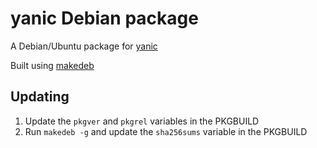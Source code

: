 # yanic Debian package

A Debian/Ubuntu package for [yanic](https://github.com/FreifunkBremen/yanic)

Built using [makedeb](https://makedeb.org/)


## Updating

1) Update the `pkgver` and `pkgrel` variables in the PKGBUILD
2) Run `makedeb -g` and update the `sha256sums` variable in the PKGBUILD
